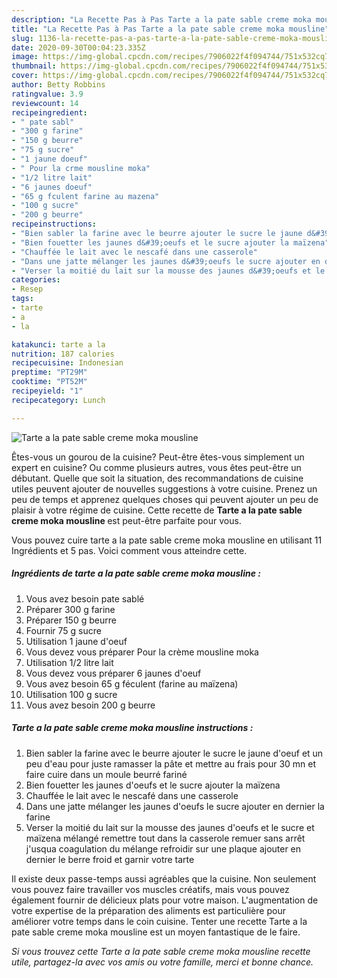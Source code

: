 ```yaml
---
description: "La Recette Pas à Pas Tarte a la pate sable creme moka mousline"
title: "La Recette Pas à Pas Tarte a la pate sable creme moka mousline"
slug: 1136-la-recette-pas-a-pas-tarte-a-la-pate-sable-creme-moka-mousline
date: 2020-09-30T00:04:23.335Z
image: https://img-global.cpcdn.com/recipes/7906022f4f094744/751x532cq70/tarte-a-la-pate-sable-creme-moka-mousline-photo-principale-de-la-recette.jpg
thumbnail: https://img-global.cpcdn.com/recipes/7906022f4f094744/751x532cq70/tarte-a-la-pate-sable-creme-moka-mousline-photo-principale-de-la-recette.jpg
cover: https://img-global.cpcdn.com/recipes/7906022f4f094744/751x532cq70/tarte-a-la-pate-sable-creme-moka-mousline-photo-principale-de-la-recette.jpg
author: Betty Robbins
ratingvalue: 3.9
reviewcount: 14
recipeingredient:
- " pate sabl"
- "300 g farine"
- "150 g beurre"
- "75 g sucre"
- "1 jaune doeuf"
- " Pour la crme mousline moka"
- "1/2 litre lait"
- "6 jaunes doeuf"
- "65 g fculent farine au mazena"
- "100 g sucre"
- "200 g beurre"
recipeinstructions:
- "Bien sabler la farine avec le beurre ajouter le sucre le jaune d&#39;oeuf et un peu d&#39;eau pour juste ramasser la pâte et mettre au frais pour 30 mn et faire cuire dans un moule beurré fariné"
- "Bien fouetter les jaunes d&#39;oeufs et le sucre ajouter la maïzena"
- "Chauffée le lait avec le nescafé dans une casserole"
- "Dans une jatte mélanger les jaunes d&#39;oeufs le sucre ajouter en dernier la farine"
- "Verser la moitié du lait sur la mousse des jaunes d&#39;oeufs et le sucre et maïzena mélangé remettre tout dans la casserole remuer sans arrêt j&#39;usqua coagulation du mélange refroidir sur une plaque ajouter en dernier le berre froid et garnir votre tarte"
categories:
- Resep
tags:
- tarte
- a
- la

katakunci: tarte a la 
nutrition: 187 calories
recipecuisine: Indonesian
preptime: "PT29M"
cooktime: "PT52M"
recipeyield: "1"
recipecategory: Lunch

---
```



![Tarte a la pate sable creme moka mousline](https://img-global.cpcdn.com/recipes/7906022f4f094744/751x532cq70/tarte-a-la-pate-sable-creme-moka-mousline-photo-principale-de-la-recette.jpg)

Êtes-vous un gourou de la cuisine? Peut-être êtes-vous simplement un expert en cuisine? Ou comme plusieurs autres, vous êtes peut-être un débutant. Quelle que soit la situation, des recommandations de cuisine utiles peuvent ajouter de nouvelles suggestions à votre cuisine. Prenez un peu de temps et apprenez quelques choses qui peuvent ajouter un peu de plaisir à votre régime de cuisine. Cette recette de <strong> Tarte a la pate sable creme moka mousline </strong> est peut-être parfaite pour vous.

<!--inarticleads1-->

Vous pouvez cuire tarte a la pate sable creme moka mousline en utilisant 11 Ingrédients et 5 pas. Voici comment vous atteindre cette.

##### Ingrédients de tarte a la pate sable creme moka mousline :

1. Vous avez besoin  pate sablé
1. Préparer 300 g farine
1. Préparer 150 g beurre
1. Fournir 75 g sucre
1. Utilisation 1 jaune d&#39;oeuf
1. Vous devez vous préparer  Pour la crème mousline moka
1. Utilisation 1/2 litre lait
1. Vous devez vous préparer 6 jaunes d&#39;oeuf
1. Vous avez besoin 65 g féculent (farine au maïzena)
1. Utilisation 100 g sucre
1. Vous avez besoin 200 g beurre




<!--inarticleads2-->

##### Tarte a la pate sable creme moka mousline instructions :

1. Bien sabler la farine avec le beurre ajouter le sucre le jaune d&#39;oeuf et un peu d&#39;eau pour juste ramasser la pâte et mettre au frais pour 30 mn et faire cuire dans un moule beurré fariné
1. Bien fouetter les jaunes d&#39;oeufs et le sucre ajouter la maïzena
1. Chauffée le lait avec le nescafé dans une casserole
1. Dans une jatte mélanger les jaunes d&#39;oeufs le sucre ajouter en dernier la farine
1. Verser la moitié du lait sur la mousse des jaunes d&#39;oeufs et le sucre et maïzena mélangé remettre tout dans la casserole remuer sans arrêt j&#39;usqua coagulation du mélange refroidir sur une plaque ajouter en dernier le berre froid et garnir votre tarte




<!--inarticleads1-->

<p>
Il existe deux passe-temps aussi agréables que la cuisine. Non seulement vous pouvez faire travailler vos muscles créatifs, mais vous pouvez également fournir de délicieux plats pour votre maison. L'augmentation de votre expertise de la préparation des aliments est particulière pour améliorer votre temps dans le coin cuisine. Tenter une recette Tarte a la pate sable creme moka mousline est un moyen fantastique de le faire.
</p>

<p>
<i>Si vous trouvez cette Tarte a la pate sable creme moka mousline recette utile, partagez-la avec vos amis ou votre famille, merci et bonne chance.</i>
</p>
